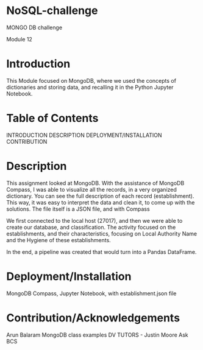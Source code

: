 # NoSQL-challenge
MONGO DB challenge

Module 12 
# Introduction

This Module focused on MongoDB, where we used the concepts of dictionaries and storing data, and recalling it in the Python Jupyter Notebook. 

# Table of Contents
INTRODUCTION
DESCRIPTION
DEPLOYMENT/INSTALLATION
CONTRIBUTION


# Description

This assignment looked at MongoDB. With the assistance of MongoDB Compass, I was able to visualize all the records, in a very organized dictionary. You can see the full description of each record (establishment). This way, it was easy to 
interpret the data and clean it, to come up with the solutions. The file itself is a JSON file, and with Compass 

We first connected to the local host (27017), and then we were able to create our database, and classification. The activity focused on the establishments, and their characteristics, focusing on Local Authority Name and the Hygiene of these establishments.

In the end, a pipeline was created that would turn into a Pandas DataFrame.


# Deployment/Installation

MongoDB Compass, Jupyter Notebook, with establishment.json file 


# Contribution/Acknowledgements

Arun Balaram
MongoDB class examples
DV TUTORS - Justin Moore
Ask BCS 
